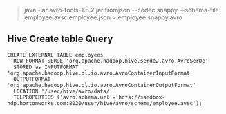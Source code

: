 > java -jar avro-tools-1.8.2.jar fromjson --codec snappy --schema-file employee.avsc employee.json > employee.snappy.avro


## Hive Create table Query

```
CREATE EXTERNAL TABLE employees
  ROW FORMAT SERDE 'org.apache.hadoop.hive.serde2.avro.AvroSerDe'
  STORED as INPUTFORMAT 'org.apache.hadoop.hive.ql.io.avro.AvroContainerInputFormat'
  OUTPUTFORMAT 'org.apache.hadoop.hive.ql.io.avro.AvroContainerOutputFormat'
  LOCATION '/user/hive/avro/data/'
  TBLPROPERTIES ('avro.schema.url'='hdfs://sandbox-hdp.hortonworks.com:8020/user/hive/avro/schema/employee.avsc');
